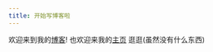 ```yaml
---
title: 开始写博客啦
---
```

欢迎来到我的[博客](https://xinchun16617.netlify.app/)! 也欢迎来我的[主页](https://xinchun123456.github.io/) 逛逛(虽然没有什么东西)

